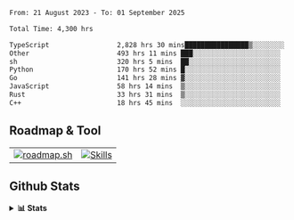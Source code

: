 <!--START_SECTION:waka-->

```txt
From: 21 August 2023 - To: 01 September 2025

Total Time: 4,300 hrs

TypeScript                 2,828 hrs 30 mins████████████████▒░░░░░░░░   65.78 %
Other                      493 hrs 11 mins ███░░░░░░░░░░░░░░░░░░░░░░   11.47 %
sh                         320 hrs 5 mins  ██░░░░░░░░░░░░░░░░░░░░░░░   07.44 %
Python                     170 hrs 52 mins █░░░░░░░░░░░░░░░░░░░░░░░░   03.97 %
Go                         141 hrs 28 mins ▓░░░░░░░░░░░░░░░░░░░░░░░░   03.29 %
JavaScript                 58 hrs 14 mins  ▒░░░░░░░░░░░░░░░░░░░░░░░░   01.35 %
Rust                       33 hrs 31 mins  ▒░░░░░░░░░░░░░░░░░░░░░░░░   00.78 %
C++                        18 hrs 45 mins  ░░░░░░░░░░░░░░░░░░░░░░░░░   00.44 %
```

<!--END_SECTION:waka-->

## Roadmap & Tool
<table align="center">
  <tr>
    <td>
      <a href="https://roadmap.sh">
        <img src="https://roadmap.sh/card/tall/6505f3e78dfc79db2fff8e3e?variant=dark" alt="roadmap.sh" />
      </a>
    </td>
    <td>
      <a href="https://github.com/chaninlaw">
        <img src="https://skillicons.dev/icons?i=js,typescript,nodejs,nestjs,react,next,astro,html,css,tailwind,postgres,prisma,docker,git,rust,go&perline=7&theme=dark" alt="Skills" />
      </a>
    </td>
  </tr>
</table>

## Github Stats
<details close>
  <summary><b>📊 Stats</b></summary>
  <div align="center">
    
<picture>
  <source
    srcset="https://github-readme-stats.vercel.app/api?username=chaninlaw&show_icons=true&theme=dark"
    media="(prefers-color-scheme: dark)"
  />
  <source
    srcset="https://github-readme-stats.vercel.app/api?username=chaninlaw&show_icons=true"
    media="(prefers-color-scheme: light), (prefers-color-scheme: no-preference)"
  />
  <img src="https://github-readme-stats.vercel.app/api?username=chaninlaw&show_icons=true" />
</picture>
    
<picture>
  <source
    srcset="https://github-readme-stats.vercel.app/api/top-langs/?username=chaninlaw&layout=donut&theme=dark"
    media="(prefers-color-scheme: dark)"
  />
  <source
    srcset="https://github-readme-stats.vercel.app/api/top-langs/?username=chaninlaw&layout=donut"
    media="(prefers-color-scheme: light), (prefers-color-scheme: no-preference)"
  />
  <img src="https://github-readme-stats.vercel.app/api/top-langs/?username=chaninlaw&layout=donut" />
</picture>
    
  </div>
  
</details>

